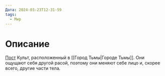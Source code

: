 ```yaml
---
Дата: 2024-03-23T12-31-59
tags:
  - Мир
---
```

# Описание
[Пост](https://vk.com/wall-159799193_7892)
Культ, расположенный в [[Город Тьмы|Городе Тьмы]]. Они ощущают себя другой расой, поэтому они меняют себе лицо и, скорее всего, другие части тела.
